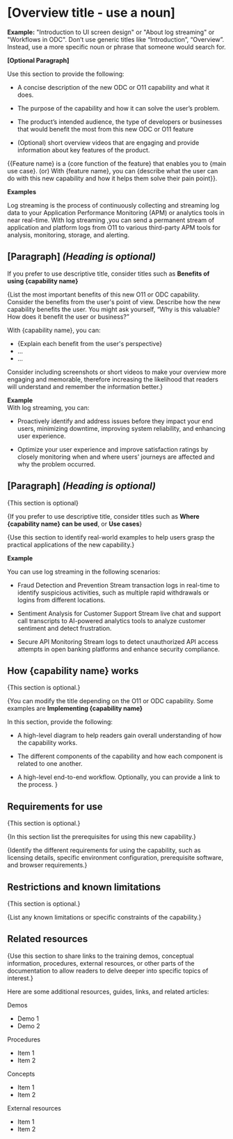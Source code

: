 # [Overview title - use a noun] 

**Example:** "Introduction to UI screen design" or "About log streaming" or "Workflows in ODC". Don’t use generic titles like “Introduction”, “Overview”. Instead, use a more specific noun or phrase that someone would search for.

**[Optional Paragraph]**  

Use this section to provide the following: 

* A concise description of the new ODC or O11 capability and what it does.

* The purpose of the capability and how it can solve the user’s problem.

* The product’s intended audience, the type of developers or businesses that would benefit the most from this new ODC or O11 feature

* (Optional) short overview videos that are engaging and provide information about key features of the product.

{{Feature name} is a {core function of the feature} that enables you to {main use case}.
(or)
With {feature name}, you can {describe what the user can do with this new capability and how it helps them solve their pain point}}.

**Examples**  

Log streaming is the process of continuously collecting and streaming log data to your Application Performance Monitoring (APM) or analytics tools in near real-time. With log streaming ,you can send a permanent stream of application and platform logs from O11 to various third-party APM tools for analysis, monitoring, storage, and alerting. 


## [Paragraph] *(Heading is optional)*  

If you prefer to use descriptive title, consider titles such as **Benefits of using {capability name}**

{List the most important benefits of this new O11 or ODC capability. Consider the benefits from the user's point of view. Describe how the new capability benefits the user. You might ask yourself, “Why is this valuable? How does it benefit the user or business?”

With {capability name}, you can:
* {Explain each benefit from the user's perspective}
* ...
* ...

Consider including screenshots or short videos to make your overview more engaging and memorable, therefore increasing the likelihood that readers will understand and remember the information better.}

**Example**  
With log streaming, you can:

* Proactively identify and address issues before they impact your end users, minimizing downtime, improving system reliability, and enhancing user experience.

* Optimize your user experience and improve satisfaction ratings by closely monitoring when and where users' journeys are affected and why the problem occurred.

## [Paragraph] *(Heading is optional)* 

{This section is optional}

{If you prefer to use descriptive title, consider titles such as **Where {capability name} can be used**, or **Use cases**}

{Use this section to identify real-world examples to help users grasp the practical applications of the new capability.}

**Example**  

You can use log streaming in the following scenarios:

* Fraud Detection and Prevention
 Stream transaction logs in real-time to identify suspicious activities, such as multiple rapid withdrawals or logins from different locations.

* Sentiment Analysis for Customer Support 
Stream live chat and support call transcripts to AI-powered analytics tools to analyze customer sentiment and detect frustration.

* Secure API Monitoring 
Stream logs to detect unauthorized API access attempts in open banking platforms and enhance security compliance.


## How {capability name} works 

{This section is optional.}

{You can modify the title depending on the O11 or ODC capability. Some examples are **Implementing {capability name}**

In this section, provide the following:
* A high-level diagram to help readers gain overall understanding of how the capability works.

* The different components of the capability and how each component is related to one another.

* A high-level end-to-end workflow. Optionally, you can provide a link to the process.
}

## Requirements for use

{This section is optional.}

{In this section list the prerequisites for using this new capability.}

{Identify the different requirements for using the capability, such as licensing details, specific environment configuration, prerequisite software, and browser requirements.}

## Restrictions and known limitations 

{This section is optional.}

{List any known limitations or specific constraints of the capability.}

## Related resources

{Use this section to share links to the training demos, conceptual information, procedures, external resources, or other parts of the documentation to allow readers to delve deeper into specific topics of interest.}

Here are some additional resources, guides, links, and related articles:

Demos
* Demo 1
* Demo 2

Procedures 
* Item 1
* Item 2

Concepts
* Item 1
* Item 2

External resources
* Item 1
* Item 2
